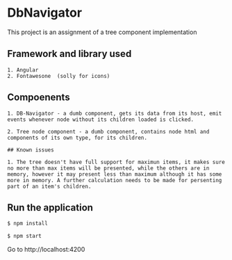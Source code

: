 # DbNavigator

This project is an assignment of a tree component implementation 

## Framework and library used
    1. Angular
    2. Fontawesone  (solly for icons)

## Compoenents
    1. DB-Navigator - a dumb component, gets its data from its host, emit events whenever node without its children loaded is clicked.  
    
    2. Tree node component - a dumb component, contains node html and components of its own type, for its children.

    ## Known issues

    1. The tree doesn't have full support for maximun items, it makes sure no more than max items will be presented, while the others are in memory, however it may present less than maximum although it has some more in memory. A further calculation needs to be made for persenting part of an item's children. 


## Run the application

```bash
$ npm install
```

```bash
$ npm start
```

Go to http://localhost:4200

